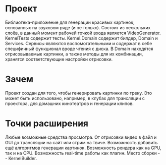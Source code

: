 # Проект
Библиотека-приложение для генерации красивых картинок, основанных на звуковом ряде (и не только). Состоит из нескольких слоёв, в данный момент рабочей точкой входа является VideoGenerator. KernelTests содержит тесты. 
Kernel.Domain содержит билдер, Domain и Services. Сервисы являются воспомогательными и содержат в себе специфичный функционал вроде чтения с диска. 
В Domain находятся отрисовываемые картинки, а также методы для их комбинации, хранятся соответствующие настройки отрисовки.

# Зачем
Проект создан для того, чтобы генерировать картинки по треку. Это может быть использовано, например, в клубах для трансляции с проектора, для домашних кинотеатров и генерации клипов. 

# Точки расширения
Любые возможные средства просмотра. От отрисовки видео в файл и GUI до трансляции на сайт или стрим на твиче. Возможность добавить ещё алгоритмов генерации картинок. Возможность рендера как на GPU, так и на CPU. Возможность real-time работы как плагин. 
Место сборки -- KernelBuilder.
